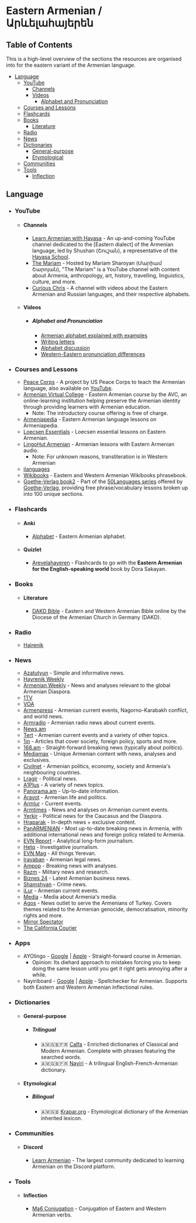 # Eastern Armenian / Արևելահայերեն

## Table of Contents

This is a high-level overview of the sections the resources are organised into for the eastern variant of the Armenian language.

- [Language](#language)
  - [YouTube](#youtube)
    - [Channels](#channels)
    - [Videos](#videos)
      - [Alphabet and Pronunciation](#alphabet-and-pronunciation)
  - [Courses and Lessons](#courses-and-lessons)
  - [Flashcards](#flashcards)
  - [Books](#books)
    - [Literature](#literature)
  - [Radio](#radio)
  - [News](#news)
  - [Dictionaries](#dictionaries)
    - [General-purpose](#general-purpose)
    - [Etymological](#etymological)
  - [Communities](#communities)
  - [Tools](#tools)
    - [Inflection](#inflection)

## Language

- ### YouTube

  - #### Channels

    - [Learn Armenian with Hayasa](https://www.youtube.com/channel/UCrQdNlXinSGtn-ME0gN8RJw) - An up-and-coming YouTube channel dedicated to the [Eastern dialect] of the Armenian language, led by Shushan (Շուշան), a representative of the [Hayasa School](http://hayasaschool.com).
    - [The Mariam](https://www.youtube.com/channel/UCuUbffk3dks2Gi_TivgMMEA) - Hosted by Mariam Sharoyan (Մարիամ Շարոյան), "The Mariam" is a YouTube channel with content about Armenia, anthropology, art, history, travelling, linguistics, culture, and more.
    - [Curious Chris](https://www.youtube.com/c/CuriousChrischannel) - A channel with videos about the Eastern Armenian and Russian languages, and their respective alphabets.

  - #### Videos

    - ##### Alphabet and Pronunciation

      - [Armenian alphabet explained with examples](https://www.youtube.com/watch?v=bFot-3vBSvU)
      - [Writing letters](https://www.youtube.com/watch?v=4xFdd0uIamc)
      - [Alphabet discussion](https://www.youtube.com/watch?v=FcSyHojn1TY)
      - [Western-Eastern pronunciation differences](https://www.youtube.com/watch?v=tJywTbIjQVY)

- ### Courses and Lessons

  - [Peace Corps](https://www.livelingua.com/project/peace-corps/armenian) - A project by US Peace Corps to teach the Armenian language, also available on [YouTube](https://www.youtube.com/playlist?list=PLTdOEWx7hBZzs5oyiByEqmS66UIbWiyjg).
  - [Armenian Virtual College](https://www.avc-agbu.org/departments/armenian-language/15) - Eastern Armenian course by the AVC, an online-learning institution helping preserve the Armenian identity through providing learners with Armenian education.
    - Note: The introductory course offering is free of charge.
  - [Armeniapedia](https://www.armeniapedia.org/index.php?title=Armenian_Lessons) - Eastern Armenian language lessons on Armeniapedia.
  - [Loecsen Essentials](https://www.loecsen.com/en/learn-armenian) - Loecsen essential lessons on Eastern Armenian.
  - [LingoHut Armenian](https://www.lingohut.com/en/l76/learn-armenian) - Armenian lessons with Eastern Armenian audio.
    - Note: For unknown reasons, transliteration is in Western Armenian
  - [ilanguages](https://ilanguages.org/armenian.php)
  - [Wikibooks](https://en.wikibooks.org/wiki/Armenian) - Eastern and Western Armenian Wikibooks phrasebook.
  - [Goethe-Verlag book2](https://www.goethe-verlag.com/book2/EN/ENHY/ENHY002.HTM) - Part of the [50Languages series](https://www.goethe-verlag.com/book2/) offered by [Goethe-Verlag](https://www.goethe-verlag.com/), providing free phrase/vocabulary lessons broken up into 100 unique sections.

- ### Flashcards

  - #### Anki

    - [Alphabet](https://ankiweb.net/shared/info/146298993) - Eastern Armenian alphabet.

  - #### Quizlet

    - [Arevelahayeren](https://quizlet.com/LightboxZC/folders/armenian/sets) - Flashcards to go with the **Eastern Armenian for the English-speaking world** book by Dora Sakayan.

- ### Books

  - #### Literature

    - [DAKD Bible](https://dakd.de/en/bibel/) - Eastern and Western Armenian Bible online by the Diocese of the Armenian Church in Germany (DAKD).

- ### Radio

  - [Hairenik](https://hairenik.com/radio/)

- ### News

  - [Azatutyun](https://www.azatutyun.am/) - Simple and informative news.
  - [Hayrenik Weekly](https://hairenikweekly.com/)
  - [Armenian Weekly](https://armenianweekly.com) - News and analyses relevant to the global Armenian Diaspora.
  - [1TV](https://www.1tv.am/hy)
  - [VOA](https://www.amerikayidzayn.com/)
  - [Armenpress](https://armenpress.am/arm/) - Armenian current events, Nagorno-Karabakh conflict, and world news.
  - [Armradio](https://hy.armradio.am/) - Armenian radio news about current events.
  - [News.am](https://news.am/arm/)
  - [Tert](https://www.tert.am/am/) - Armenian current events and a variety of other topics.
  - [1in](https://www.1in.am/) - Articles that cover society, foreign policy, sports and more.
  - [168.am](https://168.am/) - Straight-forward breaking news (typically about politics).
  - [Mediamax](https://mediamax.am/am/) - Unique Armenian content with news, analyses and exclusives.
  - [Civilnet](https://www.civilnet.am/) - Armenian politics, economy, society and Armenia's neighbouring countries.
  - [Lragir](https://www.lragir.am/) - Political news.
  - [A1Plus](https://a1plus.am/hy) - A variety of news topics.
  - [Panorama.am](https://www.panorama.am/am/) - Up-to-date information.
  - [Aravot](https://www.aravot.am/) - Armenian life and politics.
  - [Armlur](https://armlur.am/) - Current events.
  - [Armtimes](https://armtimes.com/hy) - News and analyses on Armenian current events.
  - [Yerkir](https://www.yerkir.am/) - Political news for the Caucasus and the Diaspora.
  - [Hraparak](https://hraparak.am/) - In-depth news + exclusive content.
  - [PanARMENIAN](https://panarmenian.net/) - Most up-to-date breaking news in Armenia, with additional international news and foreign policy related to Armenia.
  - [EVN Report](https://evnreport.com/arm/) - Analytical long-form journalism.
  - [Hetq](https://hetq.am/hy) - Investigative journalism.
  - [EVN Mag](https://evnmag.com/) - All things Yerevan.
  - [Iravaban](https://iravaban.net/) - Armenian legal news.
  - [Ampop](https://ampop.am/) - Breaking news with analyses.
  - [Razm](https://razm.info/) - Military news and research.
  - [Biznes 24](https://b24.am/) - Latest Armenian business news.
  - [Shamshyan](https://shamshyan.com/hy/) - Crime news.
  - [iLur](https://www.ilur.am/) - Armenian current events.
  - [Media](https://media.am/) - Media about Armenia's media.
  - [Agos](https://www.agos.com.tr/am/mudki-ech) - News outlet to serve the Armenians of Turkey. Covers themes related to the Armenian genocide, democratisation, minority rights and more.
  - [Mirror Spectator](https://mirrorspectator.com/)
  - [The California Courier](https://www.thecaliforniacourier.com/)

- ### Apps

  - AYOlingo - [Google](https://play.google.com/store/apps/details?id=org.birthrightarmenia.ayolingo) | [Apple](https://apps.apple.com/us/app/ayolingo-learn-armenian/id1367151083) - Straight-forward course in Armenian.
    - Opinion: Its diehard approach to mistakes forcing you to keep doing the same lesson until you get it right gets annoying after a while.
  - Nayiriboard - [Google](https://play.google.com/store/apps/details?id=com.nayiri.nayiriboard) | [Apple](https://apps.apple.com/ca/app/nayiriboard/id1515398679) - Spellchecker for Armenian. Supports both Eastern and Western Armenian inflectional rules.

- ### Dictionaries

  - #### General-purpose

    - ##### Trilingual

      - 🇦🇲🇬🇧🇫🇷 [Calfa](https://dictionary.calfa.fr/) - Enriched dictionaries of Classical and Modern Armenian. Complete with phrases featuring the searched words.
      - 🇦🇲🇬🇧🇫🇷 [Nayiri](http://www.nayiri.com/search?dt=EN_HY&l=en) - A trilingual English-French-Armenian dictionary.

  - #### Etymological

    - ##### Bilingual

      - 🇦🇲🇬🇧 [Krapar.org](https://krapar.org/docs/00/Etymological_Dictionary.pdf) - Etymological dictionary of the Armenian inherited lexicon.

- ### Communities

  - #### Discord

    - [Learn Armenian](https://discord.gg/xwgAysRrZU) - The largest community dedicated to learning Armenian on the Discord platform.

- ### Tools

  - #### Inflection

    - [Ma6 Conjugation](http://ma6.free.fr/) - Conjugation of Eastern and Western Armenian verbs.